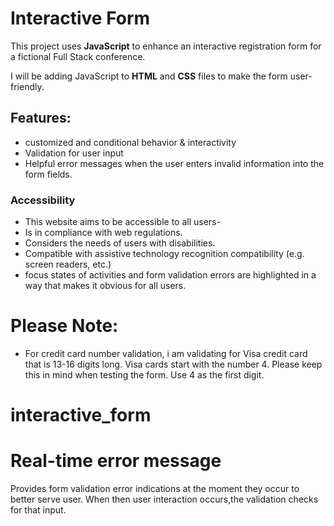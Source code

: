 # Interactive Form

This project uses **JavaScript** to enhance an interactive registration form for a fictional Full Stack conference.

I will be adding JavaScript to **HTML** and **CSS** files to make the form user-friendly.

## Features:

- customized and conditional behavior & interactivity
- Validation for user input
- Helpful error messages when the user enters invalid information into the form fields.

### Accessibility

- This website aims to be accessible to all users-
- Is in compliance with web regulations.
- Considers the needs of users with disabilities.
- Compatible with assistive technology recognition compatibility (e.g. screen readers, etc.)
- focus states of activities and form validation errors are highlighted in a way that makes it obvious for all users. 

# Please Note:
-  For credit card number validation, i am validating for Visa credit card that is 13-16 digits long. Visa cards start with the number 4. Please keep this in mind when testing the form. Use 4 as the first digit.
# interactive_form

# Real-time error message
Provides form validation error indications at the moment they occur to better serve user. When then user interaction occurs,the validation checks for that input.